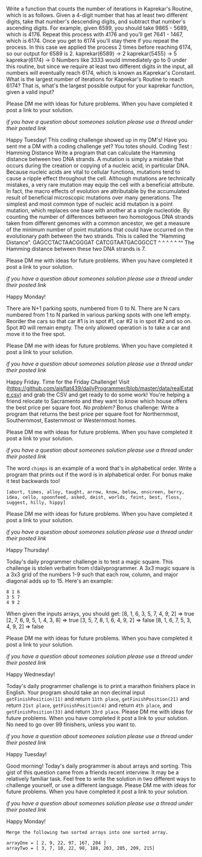 Write a function that counts the number of iterations in Kaprekar's Routine, which is as follows.
Given a 4-digit number that has at least two different digits, take that number's descending digits, and subtract that number's ascending digits. For example, given 6589, you should take 9865 - 5689, which is 4176. Repeat this process with 4176 and you'll get 7641 - 1467, which is 6174.
Once you get to 6174 you'll stay there if you repeat the process. In this case we applied the process 2 times before reaching 6174, so our output for 6589 is 2.
kaprekar(6589) -> 2
kaprekar(5455) -> 5
kaprekar(6174) -> 0
Numbers like 3333 would immediately go to 0 under this routine, but since we require at least two different digits in the input, all numbers will eventually reach 6174, which is known as Kaprekar's Constant.
What is the largest number of iterations for Kaprekar's Routine to reach 6174? That is, what's the largest possible output for your kaprekar function, given a valid input?

Please DM me with ideas for future problems. When you have completed it post a link to your solution.

*if you have a question about someones solution please use a thread under their posted link*



Happy Tuesday! This coding challenge showed up in my DM's! Have you sent me a DM with a coding challenge yet? You totes should.
Coding Test : Hamming Distance
Write a program that can calculate the Hamming distance between two DNA strands.
A mutation is simply a mistake that occurs during the creation or copying of a nucleic acid, in particular DNA. Because nucleic acids are vital to cellular functions, mutations tend to cause a ripple effect throughout the cell. Although mutations are technically mistakes, a very rare mutation may equip the cell with a beneficial attribute. In fact, the macro effects of evolution are attributable by the accumulated result of beneficial microscopic mutations over many generations.
The simplest and most common type of nucleic acid mutation is a point mutation, which replaces one base with another at a single nucleotide.
By counting the number of differences between two homologous DNA strands taken from different genomes with a common ancestor, we get a measure of the minimum number of point mutations that could have occurred on the evolutionary path between the two strands.
This is called the “Hamming Distance”.
    GAGCCTACTAACGGGAT
    CATCGTAATGACGGCCT
    ^ ^ ^  ^ ^    ^^
The Hamming distance between these two DNA strands is 7.

Please DM me with ideas for future problems. When you have completed it post a link to your solution.

*if you have a question about someones solution please use a thread under their posted link*

Happy Monday!

There are N+1 parking spots, numbered from 0 to N. There are N cars numbered from 1 to N parked in various parking spots with one left empty. Reorder the cars so that car #1 is in spot #1, car #2 is in spot #2 and so on. Spot #0 will remain empty. The only allowed operation is to take a car and move it to the free spot.

Please DM me with ideas for future problems. When you have completed it post a link to your solution.

*if you have a question about someones solution please use a thread under their posted link*


Happy Friday. Time for the Friday Challenge! Visit (https://github.com/aisflat439/dailyProgrammer/blob/master/data/realEstate.csv) and grab the CSV and get ready to do some work! You're helping a friend relocate to Sacramento and they want to know which house offers the best price per square foot. *No problem?* Bonus challenge: Write a program that returns the best price per square foot for Northernmost, Southernmost, Easternmost or Westernmost homes.

Please DM me with ideas for future problems. When you have completed it post a link to your solution.

*if you have a question about someones solution please use a thread under their posted link*


The word `chimps` is an example of a word that's in alphabetical order. Write a program that prints out if the word is in alphabetical order. For bonus make it test backwards too!

`[abort, times, alloy, taught, arrow, know, below, onscreen, berry, idea, cello, spoonfeed, asked, deist, worlds, feint, best, floss, suggest, hilly, hippy]`

Please DM me with ideas for future problems. When you have completed it post a link to your solution.

*if you have a question about someones solution please use a thread under their posted link*

Happy Thursday!



Today's daily programmer challenge is to test a magic square. This challenge is stolen verbatim from r/dailyprogrammer. A 3x3 magic square is a 3x3 grid of the numbers 1-9 such that each row, column, and major diagonal adds up to 15. Here's an example:
```
8 1 6
3 5 7
4 9 2
```
When given the inputs arrays, you should get:
[8, 1, 6, 3, 5, 7, 4, 9, 2] => true
[2, 7, 6, 9, 5, 1, 4, 3, 8] => true
[3, 5, 7, 8, 1, 6, 4, 9, 2] => false
[8, 1, 6, 7, 5, 3, 4, 9, 2] => false

Please DM me with ideas for future problems. When you have completed it post a link to your solution.

*if you have a question about someones solution please use a thread under their posted link*

Happy Wednesday!


Today's daily programmer challenge is to print a marathon finishers place in English. Your program should take an non decimal input `getFinishPosition(11)` and return `11th place`, `getFinishPosition(21)` and return `21st place`, `getFinishPosition(4)` and return `4th place`, and `getFinishPosition(33)` and return `33rd place`.
Please DM me with ideas for future problems. When you have completed it post a link to your solution. No need to go over 99 finishers, unless you want to.

*if you have a question about someones solution please use a thread under their posted link*

Happy Tuesday!



Good morning! Today's daily programmer is about arrays and sorting.  This gist of this question came from a friends recent interview. It may be a relatively familiar task. Feel free to write the solution in two different ways to challenge yourself, or use a different language. Please DM me with ideas for future problems. When you have completed it post a link to your solution.

*if you have a question about someones solution please use a thread under their posted link*

Happy Monday!

```
Merge the following two sorted arrays into one sorted array.

arrayOne = [ 2, 9, 22, 97, 167, 204 ]
arrayTwo = [ 3, 7, 10, 22, 98, 188, 203, 205, 209, 215]
```

